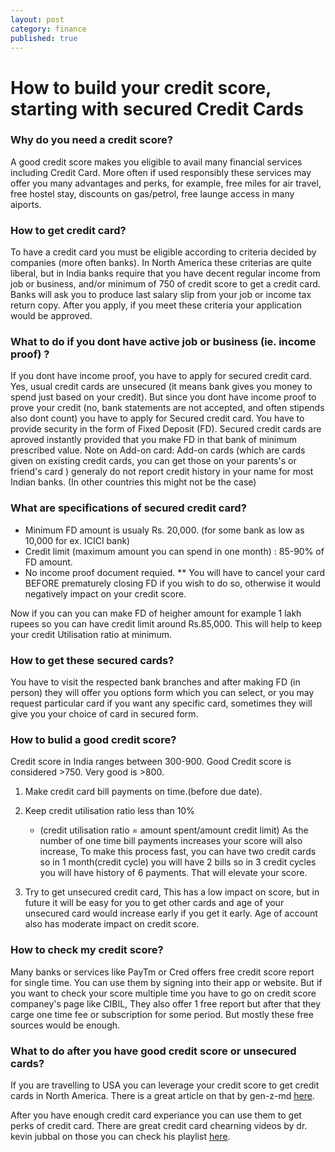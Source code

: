 ```yaml
---
layout: post
category: finance
published: true
---
```


# How to build your credit score, starting with secured Credit Cards

### Why do you need a credit score?

A good credit score makes you eligible to avail many financial services including Credit Card. More often if used responsibly these services may offer you many advantages and perks, for example, free miles for air travel, free hostel stay, discounts on gas/petrol, free launge access in many aiports.

### How to get credit card?

To have a credit card you must be eligible according to criteria decided by companies (more often banks). In North America these criterias are quite liberal, but in India banks require that you have decent regular income from job or business, and/or minimum of 750 of credit score to get a credit card. Banks will ask you to produce last salary slip from your job or income tax return copy.
After you apply, if you meet these criteria your application would be approved.

### What to do if you dont have active job or business (ie. income proof) ?

If you dont have income proof, you have to apply for secured credit card. Yes, usual credit cards are unsecured (it means bank gives you money to spend just based on your credit). But since you dont have income proof to prove your credit (no, bank statements are not accepted, and often stipends also dont count) you have to apply for Secured credit card. You have to provide security in the form of Fixed Deposit (FD). Secured credit cards are aproved instantly provided that you make FD in that bank of minimum prescribed value.
Note on Add-on card: Add-on cards (which are cards given on existing credit cards, you can get those on your parents's or friend's card ) generaly do not report credit history in your name for most Indian banks. (In other countries this might not be the case)

### What are specifications of secured credit card?

- Minimum FD amount is usualy Rs. 20,000. (for some bank as low as 10,000 for ex. ICICI bank)
- Credit limit (maximum amount you can spend in one month) : 85-90% of FD amount.
- No income proof document requied.
** You will have to cancel your card BEFORE prematurely closing FD if you wish to do so, otherwise it would negatively impact on your credit score.

Now if you can you can make FD of heigher amount for example 1 lakh rupees so you can have credit limit around Rs.85,000. This will help to keep your credit Utilisation ratio at minimum.

### How to get these secured cards?

You have to visit the respected bank branches and after making FD (in person) they will offer you options form which you can select, or you may request particular card if you want any specific card, sometimes they will give you your choice of card in secured form.

### How to bulid a good credit score?

Credit score in India ranges between 300-900. Good Credit score is considered >750. Very good is >800.

1. Make credit card bill payments on time.(before due date).
2. Keep credit utilisation ratio less than 10%
   - (credit utilisation ratio = amount spent/amount credit limit)
As the number of one time bill payments increases your score will also increase, To make this process fast, you can have two credit cards so in 1 month(credit cycle) you will have 2 bills so in 3 credit cycles you will have history of 6 payments. That will elevate your score.

3. Try to get unsecured credit card, This has a low impact on score, but in future it will be easy for you to get other cards and age of your unsecured card would increase early if you get it early. Age of account also has moderate impact on credit score.

### How to check my credit score?

Many banks or services like PayTm or Cred offers free credit score report for single time. You can use them by signing into their app or website. But if you want to check your score multiple time you have to go on credit score companey's page like CIBIL, They also offer 1 free report but after that they carge one time fee or subscription for some period. But mostly these free sources would be enough.

### What to do after you have good credit score or unsecured cards?

If you are travelling to USA you can leverage your credit score to get credit cards in North America. There is a great article on that by gen-z-md [here](https://www.gen-z-md.com/post/finance-travel-hacks).

After you have enough credit card experiance you can use them to get perks of credit card. There are great credit card chearning videos by dr. kevin jubbal on those you can check his playlist [here](https://www.youtube.com/watch?v=_H11lDsM6_o).
